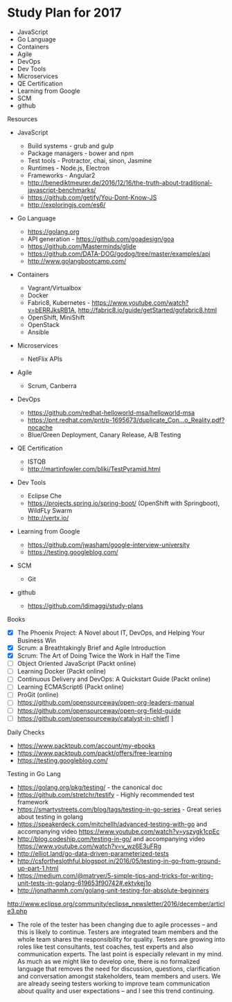 # Study Plan for 2017

- JavaScript
- Go Language
- Containers
- Agile
- DevOps
- Dev Tools
- Microservices
- QE Certification
- Learning from Google
- SCM
- github

Resources

- JavaScript
    - Build systems - grub and gulp
    - Package managers - bower and npm
    - Test tools - Protractor, chai, sinon, Jasmine
    - Runtimes - Node.js, Electron
    - Frameworks - Angular2
    - http://benediktmeurer.de/2016/12/16/the-truth-about-traditional-javascript-benchmarks/
    - https://github.com/getify/You-Dont-Know-JS
    - http://exploringjs.com/es6/

- Go Language
    - https://golang.org
    - API generation - https://github.com/goadesign/goa
    - https://github.com/Masterminds/glide
    - https://github.com/DATA-DOG/godog/tree/master/examples/api
    - http://www.golangbootcamp.com/

- Containers
    - Vagrant/Virtualbox
    - Docker
    - Fabric8, Kubernetes - https://www.youtube.com/watch?v=bERRJksRB1A, http://fabric8.io/guide/getStarted/gofabric8.html
    - OpenShift, MiniShift
    - OpenStack
    - Ansible

- Microservices
    - NetFlix APIs

- Agile
    - Scrum, Canberra

- DevOps
    - https://github.com/redhat-helloworld-msa/helloworld-msa
    - https://pnt.redhat.com/pnt/p-1695673/duplicate_Con...o_Reality.pdf?nocache
    - Blue/Green Deployment, Canary Release, A/B Testing

- QE Certification
    - ISTQB
    - http://martinfowler.com/bliki/TestPyramid.html

- Dev Tools
    - Eclipse Che
    - https://projects.spring.io/spring-boot/ (OpenShift with Springboot), WildFLy Swarm
    - http://vertx.io/

- Learning from Google
    - https://github.com/jwasham/google-interview-university
    - https://testing.googleblog.com/

- SCM
    - Git

- github
    - https://github.com/ldimaggi/study-plans

Books
- [x] The Phoenix Project: A Novel about IT, DevOps, and Helping Your Business Win
- [x] Scrum: a Breathtakingly Brief and Agile Introduction
- [x] Scrum: The Art of Doing Twice the Work in Half the Time
- [ ] Object Oriented JavaScript (Packt online)
- [ ] Learning Docker (Packt online)
- [ ] Continuous Delivery and DevOps: A Quickstart Guide (Packt online)
- [ ] Learning ECMAScript6 (Packt online)
- [ ] ProGit (online)
- [ ] https://github.com/opensourceway/open-org-leaders-manual
- [ ] https://github.com/opensourceway/open-org-field-guide
- [ ] https://github.com/opensourceway/catalyst-in-chief[ ]

Daily Checks
- https://www.packtpub.com/account/my-ebooks
- https://www.packtpub.com/packt/offers/free-learning
- https://testing.googleblog.com/

Testing in Go Lang
- https://golang.org/pkg/testing/ - the canonical doc
- https://github.com/stretchr/testify - Highly recommended test framework
- https://smartystreets.com/blog/tags/testing-in-go-series - Great series about testing in golang
- https://speakerdeck.com/mitchellh/advanced-testing-with-go and accompanying video https://www.youtube.com/watch?v=yszygk1cpEc
- http://blog.codeship.com/testing-in-go/ and accompanying video https://www.youtube.com/watch?v=v_wz6E3uFRg
- http://elliot.land/go-data-driven-parameterized-tests
- http://csfortheslothful.blogspot.in/2016/05/testing-in-go-from-ground-up-part-1.html
- https://medium.com/@matryer/5-simple-tips-and-tricks-for-writing-unit-tests-in-golang-619653f90742#.ektvkej1o
- http://jonathanmh.com/golang-unit-testing-for-absolute-beginners

http://www.eclipse.org/community/eclipse_newsletter/2016/december/article3.php
- The role of the tester has been changing due to agile processes – and this is likely to continue. Testers are integrated team members and the whole team shares the responsibility for quality. Testers are growing into roles like test consultants, test coaches, test experts and also communication experts. The last point is especially relevant in my mind. As much as we might like to develop one, there is no formalized language that removes the need for discussion, questions, clarification and conversation amongst stakeholders, team members and users. We are already seeing testers working to improve team communication about quality and user expectations – and I see this trend continuing.
